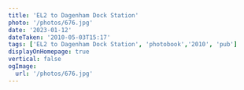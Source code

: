 ```yaml
---
title: 'EL2 to Dagenham Dock Station'
photo: '/photos/676.jpg'
date: '2023-01-12'
dateTaken: '2010-05-03T15:17'
tags: ['EL2 to Dagenham Dock Station', 'photobook','2010', 'pub']
displayOnHomepage: true
vertical: false
ogImage:
  url: '/photos/676.jpg'
---
```

